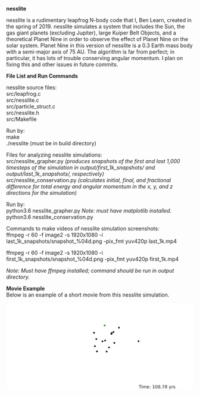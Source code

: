 **nesslite**

nesslite is a rudimentary leapfrog N-body code that I, Ben Learn, created in the spring of 2019. nesslite simulates a system that includes the Sun, the gas giant planets (excluding Jupiter), large Kuiper Belt Objects, and a theoretical Planet Nine in order to observe the effect of Planet Nine on the solar system. Planet Nine in this version of nesslite is a 0.3 Earth mass body with a semi-major axis of 75 AU. The algorithm is far from perfect; in particular, it has lots of trouble conserving angular momentum. I plan on fixing this and other issues in future commits.

**File List and Run Commands**

nesslite source files:  
src/leapfrog.c  
src/nesslite.c  
src/particle_struct.c  
src/nesslite.h  
src/Makefile  

Run by:  
make  
./nesslite (must be in build directory)

Files for analyzing nesslite simulations:  
src/nesslite\_grapher.py *(produces snapshots of the first and last 1,000 timesteps of the simulation in output/first_1k_snapshots/ and output/last_1k_snapshots/, respectively)*  
src/nesslite\_conservation.py *(calculates initial, final, and fractional difference for total energy and angular momentum in the x, y, and z directions for the simulation)*

Run by:  
python3.6 nesslite\_grapher.py *Note: must have matplotlib installed.*  
python3.6 nesslite\_conservation.py

Commands to make videos of nesslite simulation screenshots:  
ffmpeg -r 60 -f image2 -s 1920x1080 -i last\_1k\_snapshots/snapshot\_%04d.png -pix\_fmt yuv420p last\_1k.mp4

ffmpeg -r 60 -f image2 -s 1920x1080 -i first\_1k\_snapshots/snapshot\_%04d.png -pix\_fmt yuv420p first\_1k.mp4

*Note: Must have ffmpeg installed; command should be run in output directory.*

**Movie Example**  
Below is an example of a short movie from this nesslite simulation.

![](nesslite_first_1k.gif)
